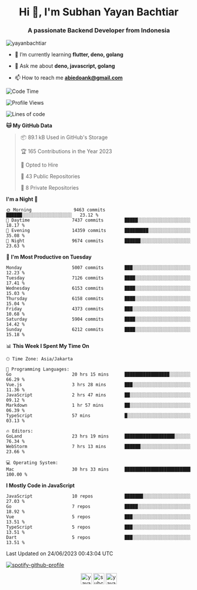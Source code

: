 <h1 align="center">Hi 👋, I'm Subhan Yayan Bachtiar</h1>
<h3 align="center">A passionate Backend Developer from Indonesia</h3>

<p align="left"> <img src="https://komarev.com/ghpvc/?username=yayanbachtiar" alt="yayanbachtiar" /> </p>

- 🌱 I’m currently learning **flutter, deno, golang**

- 💬 Ask me about **deno, javascript, golang**

- 📫 How to reach me **abiedoank@gmail.com**

<!--START_SECTION:waka-->
![Code Time](http://img.shields.io/badge/Code%20Time-5%2C529%20hrs%2056%20mins-blue)

![Profile Views](http://img.shields.io/badge/Profile%20Views-0-blue)

![Lines of code](https://img.shields.io/badge/From%20Hello%20World%20I%27ve%20Written-44.7%20million%20lines%20of%20code-blue)

**🐱 My GitHub Data** 

> 📦 89.1 kB Used in GitHub's Storage 
 > 
> 🏆 165 Contributions in the Year 2023
 > 
> 💼 Opted to Hire
 > 
> 📜 43 Public Repositories 
 > 
> 🔑 8 Private Repositories 
 > 
**I'm a Night 🦉** 

```text
🌞 Morning                9463 commits        ██████░░░░░░░░░░░░░░░░░░░   23.12 % 
🌆 Daytime                7437 commits        █████░░░░░░░░░░░░░░░░░░░░   18.17 % 
🌃 Evening                14359 commits       █████████░░░░░░░░░░░░░░░░   35.08 % 
🌙 Night                  9674 commits        ██████░░░░░░░░░░░░░░░░░░░   23.63 % 
```
📅 **I'm Most Productive on Tuesday** 

```text
Monday                   5007 commits        ███░░░░░░░░░░░░░░░░░░░░░░   12.23 % 
Tuesday                  7126 commits        ████░░░░░░░░░░░░░░░░░░░░░   17.41 % 
Wednesday                6153 commits        ████░░░░░░░░░░░░░░░░░░░░░   15.03 % 
Thursday                 6158 commits        ████░░░░░░░░░░░░░░░░░░░░░   15.04 % 
Friday                   4373 commits        ███░░░░░░░░░░░░░░░░░░░░░░   10.68 % 
Saturday                 5904 commits        ████░░░░░░░░░░░░░░░░░░░░░   14.42 % 
Sunday                   6212 commits        ████░░░░░░░░░░░░░░░░░░░░░   15.18 % 
```


📊 **This Week I Spent My Time On** 

```text
🕑︎ Time Zone: Asia/Jakarta

💬 Programming Languages: 
Go                       20 hrs 15 mins      █████████████████░░░░░░░░   66.29 % 
Vue.js                   3 hrs 28 mins       ███░░░░░░░░░░░░░░░░░░░░░░   11.36 % 
JavaScript               2 hrs 47 mins       ██░░░░░░░░░░░░░░░░░░░░░░░   09.12 % 
Markdown                 1 hr 57 mins        ██░░░░░░░░░░░░░░░░░░░░░░░   06.39 % 
TypeScript               57 mins             █░░░░░░░░░░░░░░░░░░░░░░░░   03.13 % 

🔥 Editors: 
GoLand                   23 hrs 19 mins      ███████████████████░░░░░░   76.34 % 
WebStorm                 7 hrs 13 mins       ██████░░░░░░░░░░░░░░░░░░░   23.66 % 

💻 Operating System: 
Mac                      30 hrs 33 mins      █████████████████████████   100.00 % 
```

**I Mostly Code in JavaScript** 

```text
JavaScript               10 repos            ███████░░░░░░░░░░░░░░░░░░   27.03 % 
Go                       7 repos             █████░░░░░░░░░░░░░░░░░░░░   18.92 % 
Vue                      5 repos             ███░░░░░░░░░░░░░░░░░░░░░░   13.51 % 
TypeScript               5 repos             ███░░░░░░░░░░░░░░░░░░░░░░   13.51 % 
Dart                     5 repos             ███░░░░░░░░░░░░░░░░░░░░░░   13.51 % 
```




 Last Updated on 24/06/2023 00:43:04 UTC
<!--END_SECTION:waka-->

[![spotify-github-profile](https://spotify-github-profile.vercel.app/api/view?uid=31qtu2k4v3mbxp7clcmm6imuqq6e&cover_image=true&theme=default&show_offline=false&bar_color=53b14f&bar_color_cover=true)](https://github.com/kittinan/spotify-github-profile)


<p align="center">
<a href="https://dev.to/yayanbachtiar" target="blank"><img align="center" src="https://cdn.jsdelivr.net/npm/simple-icons@3.0.1/icons/dev-dot-to.svg" alt="yayanbachtiar" height="30" width="30" /></a>
<a href="https://linkedin.com/in/subchanyayanbachtiar" target="blank"><img align="center" src="https://cdn.jsdelivr.net/npm/simple-icons@3.0.1/icons/linkedin.svg" alt="subchanyayanbachtiar" height="30" width="30" /></a>
<a href="https://codesandbox.com/yayanbachtiar" target="blank"><img align="center" src="https://cdn.jsdelivr.net/npm/simple-icons@3.0.1/icons/codesandbox.svg" alt="yayanbachtiar" height="30" width="30" /></a>
</p>
